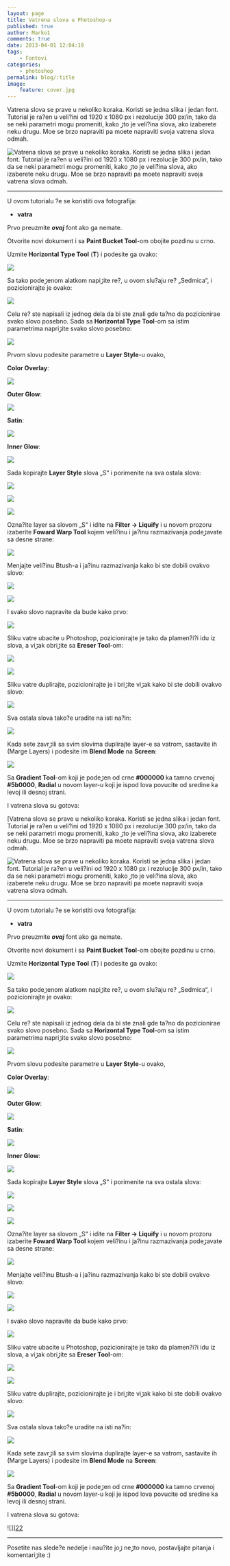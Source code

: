 ```yaml
---
layout: page
title: Vatrena slova u Photoshop-u
published: true
author: Marko1
comments: true
date: 2013-04-01 12:04:19
tags:
    - Fontovi
categories:
    - photoshop
permalink: blog/:title
image:
    feature: cover.jpg
---
```

Vatrena slova se prave u nekoliko koraka. Koristi se jedna slika i jedan font. Tutorial je ra?en u veli?ini od 1920 x 1080 px i rezolucije 300 px/in, tako da se neki parametri mogu promeniti, kako ڑto je veli?ina slova, ako izaberete neku drugu. Mo‍e se brzo napraviti pa mo‍ete napraviti svoja vatrena slova odmah.

 ![Vatrena slova se prave u nekoliko koraka. Koristi se jedna slika i jedan font. Tutorial je ra?en u veli?ini od 1920 x 1080 px i rezolucije 300 px/in, tako da se neki parametri mogu promeniti, kako ڑto je veli?ina slova, ako izaberete neku drugu. Mo‍e se brzo napraviti pa mo‍ete napraviti svoja vatrena slova odmah.][2] 

* * *

U ovom tutorialu ?e se koristiti ova fotografija:

  * **vatra**

Prvo preuzmite _**ovaj**_ font ako ga nemate.
  
Otvorite novi dokument i sa **Paint Bucket Tool**-om obojite pozdinu u crno.
  
Uzmite **Horizontal Type Tool** (**T**) i podesite ga ovako:

![][3]

Sa tako podeڑenom alatkom napiڑite re?, u ovom slu?aju re? &#8222;Sedmica&#8220;, i pozicionirajte je ovako:

![][4]

Celu re? ste napisali iz jednog dela da bi ste znali gde ta?no da pozicionirae svako slovo posebno. Sada sa **Horizontal Type Tool**-om sa istim parametrima napriڑite svako slovo posebno:

![][5]

Prvom slovu podesite parametre u **Layer Style**-u ovako,
  
**Color Overlay**:

![][6]

**Outer Glow**:

![][7]

**Satin**:

![][8]

**Inner Glow**:

![][9]

Sada kopirajte **Layer Style** slova &#8222;S&#8220; i porimenite na sva ostala slova:

![][10]

![][11]

![][12]

Ozna?ite layer sa slovom &#8222;S&#8220; i idite na **Filter -> Liquify** i u novom prozoru izaberite **Foward Warp Tool** kojem veli?inu i ja?inu razmazivanja podeڑavate sa desne strane:

![][13]

Menjajte veli?inu Btush-a i ja?inu razmazivanja kako bi ste dobili ovakvo slovo:

![][14]

![][15]

I svako slovo napravite da bude kako prvo:

![][16]

Sliku vatre ubacite u Photoshop, pozicionirajte je tako da plamen?i?i idu iz slova, a viڑak obriڑite sa **Ereser Tool**-om:

![][17]

![][18]

Sliku vatre duplirajte, pozicionirajte je i briڑite viڑak kako bi ste dobili ovakvo slovo:

![][19]

Sva ostala slova tako?e uradite na isti na?in:

![][20]

Kada sete zavrڑili sa svim slovima duplirajte layer-e sa vatrom, sastavite ih (Marge Layers) i podesite im **Blend Mode** na **Screen**:

![][21]

Sa **Gradient Tool**-om koji je podeڑen od crne **#000000** ka tamno crvenoj **#5b0000**, **Radial** u novom layer-u koji je ispod lova povucite od sredine ka levoj ili desnoj strani.

I vatrena slova su gotova:

 [Vatrena slova se prave u nekoliko koraka. Koristi se jedna slika i jedan font. Tutorial je ra?en u veli?ini od 1920 x 1080 px i rezolucije 300 px/in, tako da se neki parametri mogu promeniti, kako ڑto je veli?ina slova, ako izaberete neku drugu. Mo‍e se brzo napraviti pa mo‍ete napraviti svoja vatrena slova odmah.

 ![Vatrena slova se prave u nekoliko koraka. Koristi se jedna slika i jedan font. Tutorial je ra?en u veli?ini od 1920 x 1080 px i rezolucije 300 px/in, tako da se neki parametri mogu promeniti, kako ڑto je veli?ina slova, ako izaberete neku drugu. Mo‍e se brzo napraviti pa mo‍ete napraviti svoja vatrena slova odmah.][2] 

* * *

U ovom tutorialu ?e se koristiti ova fotografija:

  * **vatra**

Prvo preuzmite _**ovaj**_ font ako ga nemate.
  
Otvorite novi dokument i sa **Paint Bucket Tool**-om obojite pozdinu u crno.
  
Uzmite **Horizontal Type Tool** (**T**) i podesite ga ovako:

![][3]

Sa tako podeڑenom alatkom napiڑite re?, u ovom slu?aju re? &#8222;Sedmica&#8220;, i pozicionirajte je ovako:

![][4]

Celu re? ste napisali iz jednog dela da bi ste znali gde ta?no da pozicionirae svako slovo posebno. Sada sa **Horizontal Type Tool**-om sa istim parametrima napriڑite svako slovo posebno:

![][5]

Prvom slovu podesite parametre u **Layer Style**-u ovako,
  
**Color Overlay**:

![][6]

**Outer Glow**:

![][7]

**Satin**:

![][8]

**Inner Glow**:

![][9]

Sada kopirajte **Layer Style** slova &#8222;S&#8220; i porimenite na sva ostala slova:

![][10]

![][11]

![][12]

Ozna?ite layer sa slovom &#8222;S&#8220; i idite na **Filter -> Liquify** i u novom prozoru izaberite **Foward Warp Tool** kojem veli?inu i ja?inu razmazivanja podeڑavate sa desne strane:

![][13]

Menjajte veli?inu Btush-a i ja?inu razmazivanja kako bi ste dobili ovakvo slovo:

![][14]

![][15]

I svako slovo napravite da bude kako prvo:

![][16]

Sliku vatre ubacite u Photoshop, pozicionirajte je tako da plamen?i?i idu iz slova, a viڑak obriڑite sa **Ereser Tool**-om:

![][17]

![][18]

Sliku vatre duplirajte, pozicionirajte je i briڑite viڑak kako bi ste dobili ovakvo slovo:

![][19]

Sva ostala slova tako?e uradite na isti na?in:

![][20]

Kada sete zavrڑili sa svim slovima duplirajte layer-e sa vatrom, sastavite ih (Marge Layers) i podesite im **Blend Mode** na **Screen**:

![][21]

Sa **Gradient Tool**-om koji je podeڑen od crne **#000000** ka tamno crvenoj **#5b0000**, **Radial** u novom layer-u koji je ispod lova povucite od sredine ka levoj ili desnoj strani.

I vatrena slova su gotova:

![]][22] 

* * *

Posetite nas slede?e nedelje i nau?ite joڑ neڑto novo, postavljajte pitanja i komentariڑite :)

 [1]: {{site.baseurl}}/images/post/uploads/2013/03/img191.jpg
 [2]: {{site.baseurl}}/images/post/uploads/2013/04/vatreni-tekst.jpg
 [3]: {{site.baseurl}}/images/post/uploads/2013/03/img005.jpg
 [4]: {{site.baseurl}}/images/post/uploads/2013/03/img015.jpg
 [5]: {{site.baseurl}}/images/post/uploads/2013/03/img025.jpg
 [6]: {{site.baseurl}}/images/post/uploads/2013/03/img035.jpg
 [7]: {{site.baseurl}}/images/post/uploads/2013/03/img045.jpg
 [8]: {{site.baseurl}}/images/post/uploads/2013/03/img055.jpg
 [9]: {{site.baseurl}}/images/post/uploads/2013/03/img065.jpg
 [10]: {{site.baseurl}}/images/post/uploads/2013/03/img075.jpg
 [11]: {{site.baseurl}}/images/post/uploads/2013/03/img085.jpg
 [12]: {{site.baseurl}}/images/post/uploads/2013/03/img095.jpg
 [13]: {{site.baseurl}}/images/post/uploads/2013/03/img101.jpg
 [14]: {{site.baseurl}}/images/post/uploads/2013/03/img111.jpg
 [15]: {{site.baseurl}}/images/post/uploads/2013/03/img121.jpg
 [16]: {{site.baseurl}}/images/post/uploads/2013/03/img131.jpg
 [17]: {{site.baseurl}}/images/post/uploads/2013/03/img141.jpg
 [18]: {{site.baseurl}}/images/post/uploads/2013/03/img151.jpg
 [19]: {{site.baseurl}}/images/post/uploads/2013/03/img161.jpg
 [20]: {{site.baseurl}}/images/post/uploads/2013/03/img171.jpg
 [21]: {{site.baseurl}}/images/post/uploads/2013/03/img181.jpg
 [22]: {{site.baseurl}}/images/post/uploads/2013/03/vatreni-tekst.jpg